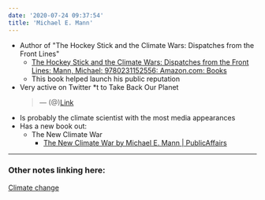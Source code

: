 ```yaml
---
date: '2020-07-24 09:37:54'
title: 'Michael E. Mann'
---
```

* Author of "The Hockey Stick and the Climate Wars: Dispatches from the Front
  Lines"
  * [The Hockey Stick and the Climate Wars: Dispatches from the Front Lines: Mann, Michael: 9780231152556: Amazon.com: Books](https://www.amazon.com/Hockey-Stick-Climate-Wars-Dispatches/dp/0231152558)
  * This book helped launch his public reputation
* Very active on Twitter
  *t to Take Back Our Planet<blockquote class="twitter-tweet"><p lang="en" dir="ltr"></p>&mdash;  (@)<a href="?ref_src=twsrc%5#tfw">Link</a></blockquote><script async src="https://platform.twitter.com/widgets.js" charset="utf-8"></script>
* Is probably the climate scientist with the most media appearances
* Has a new book out:
  * The New Climate War
    * [The New Climate War by Michael E. Mann | PublicAffairs](https://www.publicaffairsbooks.com/titles/michael-e-mann/the-new-climate-war/9781541758223/)

---
### Other notes linking here:

[Climate change](/Climate-change)
